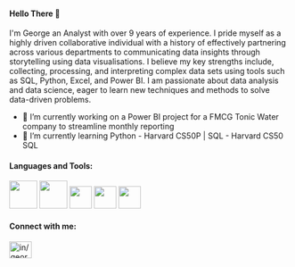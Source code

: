 #### Hello There 👋

I'm George an Analyst with over 9 years of experience. I pride myself as a highly driven collaborative individual with a history of effectively partnering across various departments to communicating data insights through storytelling using data visualisations. I believe my key strengths include, collecting, processing, and interpreting complex data sets using tools such as SQL, Python, Excel, and Power BI. I am passionate about data analysis and data science, eager to learn new techniques and methods to solve data-driven problems.

- 🔭 I’m currently working on a Power BI project for a FMCG Tonic Water company to streamline monthly reporting
- 🌱 I’m currently learning Python - Harvard CS50P | SQL - Harvard CS50 SQL


#### Languages and Tools:
<!---Python-->
<img src="https://github.com/tsegeorge/tsegeorge/assets/145837523/56b6428e-6e3e-4fe4-8308-dd463a7431cf.png" width="50" height="50">

<!---MS SQL-->
<img src="https://github.com/tsegeorge/tsegeorge/assets/145837523/7040b769-37e6-4674-8595-b525b12a00a3.png" width="50" height="50">

<!---VS Code-->
<img src="https://github.com/tsegeorge/tsegeorge/assets/145837523/576a1ae0-3308-4a55-aa41-699ea60bf088.png" width="40" height="40">

<!---Power BI-->
<img src="https://github.com/tsegeorge/tsegeorge/assets/145837523/d92f1178-d147-45b1-a58b-ffe1f7c5736d.png" width="40" height="40">

<!---Excel-->
<img src="https://github.com/tsegeorge/tsegeorge/assets/145837523/5f65b056-b704-484c-af21-28bc6d81c472.png" width="40" height="40">



#### Connect with me:
<p align="left">
<a href="https://linkedin.com/in/in/georgetse" target="blank"><img align="center" src="https://raw.githubusercontent.com/rahuldkjain/github-profile-readme-generator/master/src/images/icons/Social/linked-in-alt.svg" alt="in/georgetse" height="30" width="40" /></a>
</p>



<!---
- 👯 I’m looking to collaborate on ...
- 🤔 I’m looking for help with ...
- 💬 Ask me about ...
- 📫 How to reach me: ...
- 😄 Pronouns: ...
- ⚡ Fun fact: ...
-->
